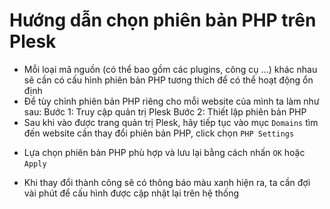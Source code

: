 # Hướng dẫn chọn phiên bản PHP trên Plesk 
- Mỗi loại mã nguồn (có thể bao gồm các plugins, công cụ ...) khác nhau sẽ cần có cấu hình phiên bản PHP tương thích để có thể hoạt động ổn định
- Để tùy chỉnh phiên bản PHP riêng cho mỗi website của mình ta làm như sau:
Bước 1: Truy cập quản trị Plesk
Bước 2: Thiết lập phiên bản PHP
- Sau khi vào được trang quản trị Plesk, hãy tiếp tục vào mục `Domains` tìm đến website cần thay đổi phiên bản PHP, click chọn `PHP Settings`

[](./images/php.png)

- Lựa chọn phiên bản PHP phù hợp và lưu lại bằng cách nhấn `OK` hoặc `Apply`

[](./images/php1.png)

- Khi thay đổi thành công sẽ có thông báo màu xanh hiện ra, ta cần đợi vài phút để cấu hình được cập nhật lại trên hệ thống